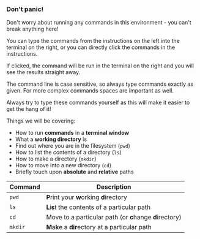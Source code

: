 ### Don't panic!

Don't worry about running any commands in this environment - you can't break 
anything here!

You can type the commands from the instructions on the left into the terminal
on the right, or you can directly click the commands in the instructions.

If clicked, the command will be run in the terminal on the right and 
you will see the results straight away.  

The command line is case sensitive, so always type commands exactly as given. 
For more complex commands spaces are important as well.

Always try to type these commands yourself as this will make it easier to 
get the hang of it!

Things we will be covering:


* How to run **commands** in a **terminal window**
* What a **working directory** is
* Find out where you are in the filesystem (`pwd`)
* How to list the contents of a directory (`ls`)
* How to make a directory (`mkdir`)
* How to move into a new directory (`cd`)
* Briefly touch upon **absolute** and **relative** paths

|Command|Description|
|-------|----------|
|`pwd`| **P**rint your **w**orking **d**irectory|
|`ls`| **L**i**s**t the contents of a particular path|
|`cd`| Move to a particular path (or **c**hange **d**irectory)|
|`mkdir`| **M**a**k**e a **dir**ectory at a particular path|

